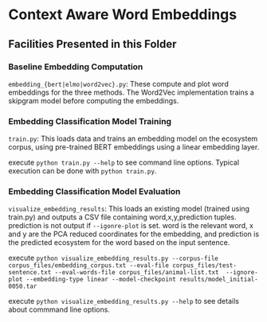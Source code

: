 # Context Aware Word Embeddings

## Facilities Presented in this Folder
### Baseline Embedding Computation
`embedding_{bert|elmo|word2vec}.py`: These compute and plot word embeddings for the three methods. The Word2Vec implementation trains a skipgram model before computing the embeddings.

### Embedding Classification Model Training
`train.py`: This loads data and trains an embedding model on the ecosystem corpus, using pre-trained BERT embeddings using a linear embedding layer.

execute `python train.py --help` to see command line options. Typical execution can be done with `python train.py`.

### Embedding Classification Model Evaluation
`visualize_embedding_results`: This loads an existing model (trained using train.py) and outputs a CSV file containing word,x,y,prediction tuples. prediction is not output if `--igonre-plot` is set. word is the relevant word, x and y are the PCA reduced coordinates for the embedding, and prediction is the predicted ecosystem for the word based on the input sentence. 

execute `python visualize_embedding_results.py --corpus-file corpus_files/embedding_corpus.txt --eval-file corpus_files/test-sentence.txt --eval-words-file corpus_files/animal-list.txt  --ignore-plot --embedding-type linear --model-checkpoint results/model_initial-0050.tar`

execute `python visualize_embedding_results.py --help` to see details about commmand line options.


